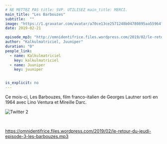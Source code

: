 ```yaml
---
# NE METTEZ PAS title: SVP. UTILISEZ main_title: MERCI.
main_title: "Les Barbouzes"
subtitle:  ""
image: "https://1.gravatar.com/avatar/a70ce13ce2571248b04780895aa55964?s=96&d=identicon&r=G"
date: 2019-02-21

episode_mp3: "http://omnidentifrice.files.wordpress.com/2019/02/le-retour-du-jeudi-episode-3-les-barbouzes.mp3"
author: "Kalkulmatriciel, Juuniper"
duration: "0"
people_link: 
  - name: Kalkulmatriciel
    key: kalkulmatriciel
  - name: Juuniper
    key: juuniper


is_explicit: no
---
```


<PodcastHeader/>

<!-- ECRIRE LA DESCRIPTION DE L'EPISODE SOUS CETTE LIGNE -->
<p>Ce mois-ci, Les Barbouzes, film franco-italien de Georges Lautner sorti en 1964 avec Lino Ventura et Mireille Darc.</p>
<p><img src="https://retourdujeudi.files.wordpress.com/2018/12/twitter-2.jpg" alt="Twitter 2"></p>
<p>&nbsp;</p>
<p><a href="https://omnidentifrice.files.wordpress.com/2019/02/le-retour-du-jeudi-episode-3-les-barbouzes.mp3" rel="nofollow">https://omnidentifrice.files.wordpress.com/2019/02/le-retour-du-jeudi-episode-3-les-barbouzes.mp3</a></p>


